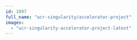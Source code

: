 ```yaml
---
id: 1897
full_name: "ucr-singularity/accelerator-project"
images: 
  - "ucr-singularity-accelerator-project-latest"
---
```

